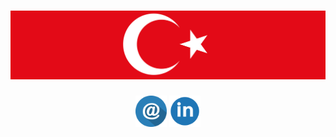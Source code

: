 # [![sametsoekel header](https://github.com/sametsoekel/sametsoekel/blob/master/bayrak.png?raw=true)](http://github.com/sametsoekel)
<!--
**sametsoekel/sametsoekel** is a ✨ _special_ ✨ repository because its `README.md` (this file) appears on your GitHub profile.
Here are some ideas to get you started:

- 🔭 I’m currently working on ...
- 🌱 I’m currently learning ...
- 👯 I’m looking to collaborate on ...
- 🤔 I’m looking for help with ...
- 💬 Ask me about ...
- 📫 How to reach me: ...
- 😄 Pronouns: ...
- ⚡ Fun fact: ...
-->
<p align='center'>
<a href="https://www.buymeacoffee.com/bBdtMQO"><img height="50" src="https://github.com/sametsoekel/sametsoekel/blob/master/mail.png?raw=true"></a>
<a href="https://www.linkedin.com/in/sametsoekel/"><img height="50" src="https://github.com/sametsoekel/sametsoekel/blob/master/linkedin.png?raw=true"></a>
</p>
